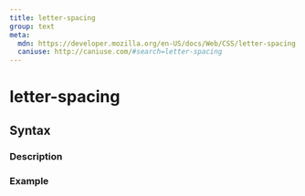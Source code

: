```yaml
---
title: letter-spacing
group: text
meta:
  mdn: https://developer.mozilla.org/en-US/docs/Web/CSS/letter-spacing
  caniuse: http://caniuse.com/#search=letter-spacing
---
```


# letter-spacing
<!--- Introduction for letter-spacing, keep it brief and set the overall context -->

## Syntax
<!--- Introduce the various syntax for letter-spacing -->

### Description
<!--- For each major section of syntax, provide a description explaining its usage further -->

### Example
<!--- Provide code examples for the syntax block you're currently describing -->